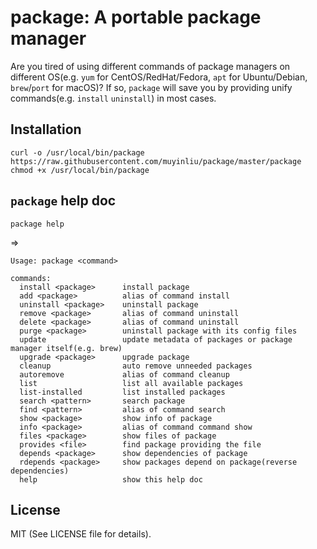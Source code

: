 # package: A portable package manager

Are you tired of using different commands of package managers on different OS(e.g. `yum` for CentOS/RedHat/Fedora, `apt` for Ubuntu/Debian, `brew`/`port` for macOS)? If so, `package` will save you by providing unify commands(e.g. `install` `uninstall`) in most cases.

## Installation

```shell
curl -o /usr/local/bin/package https://raw.githubusercontent.com/muyinliu/package/master/package
chmod +x /usr/local/bin/package
```

## `package` help doc

```shell
package help
```
=>
```=>
Usage: package <command>

commands:
  install <package>      install package
  add <package>          alias of command install
  uninstall <package>    uninstall package
  remove <package>       alias of command uninstall
  delete <package>       alias of command uninstall
  purge <package>        uninstall package with its config files
  update                 update metadata of packages or package manager itself(e.g. brew)
  upgrade <package>      upgrade package
  cleanup                auto remove unneeded packages
  autoremove             alias of command cleanup
  list                   list all available packages
  list-installed         list installed packages
  search <pattern>       search package
  find <pattern>         alias of command search
  show <package>         show info of package
  info <package>         alias of command command show
  files <package>        show files of package
  provides <file>        find package providing the file
  depends <package>      show dependencies of package
  rdepends <package>     show packages depend on package(reverse dependencies)
  help                   show this help doc
```

## License

MIT (See LICENSE file for details).
